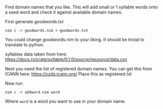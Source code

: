 Find domain names that you like.
This will add small or 1 syllable words onto a seed word
and check it against available domain names.

First generate goodwords.txt

	nim c -r goodwords.nim > goodwords.txt

You could change goodwords.nim to your liking.
It should be trivial to translate to python.

syllables data taken from here:
https://docs.rs/crate/syllable/0.1.0/source/resource/data.csv

Next you need the list of registered domain names. You can get this from ICANN here: https://czds.icann.org/
Place this as registered.txt

Now run:

	nim c -r addword.nim word

Where `word` is a word you want to use in your domain name.

